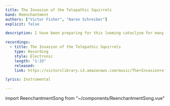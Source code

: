 ```yaml
---
title: The Invasion of the Telepathic Squirrels
band: Reenchantment
authors: ["Victor Fisher", "Aaron Schreiber"]
explicit: false

description: I have been preparing for this looming cataclysm for many years.

recordings:
  - title: The Invasion of the Telepathic Squirrels
    type: Recording
    style: Electronic
    length: "1:33"
    released: 
    link: https://victorslibrary.s3.amazonaws.com/music/The+Invasion+of+the+Telepathic+Squirrels/The+Invasion+of+the+Telepathic+Squirrels.mp3

lyrics: Instrumental

---
```


import ReenchantmentSong from "~/components/ReenchantmentSong.vue"

<ReenchantmentSong :songData="$frontmatter" />
